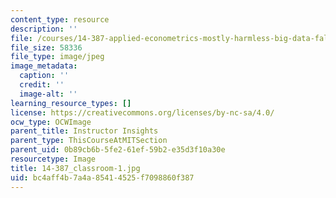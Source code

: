 ```yaml
---
content_type: resource
description: ''
file: /courses/14-387-applied-econometrics-mostly-harmless-big-data-fall-2014/bc4aff4b7a4a85414525f7098860f387_14-387_classroom-1.jpg
file_size: 58336
file_type: image/jpeg
image_metadata:
  caption: ''
  credit: ''
  image-alt: ''
learning_resource_types: []
license: https://creativecommons.org/licenses/by-nc-sa/4.0/
ocw_type: OCWImage
parent_title: Instructor Insights
parent_type: ThisCourseAtMITSection
parent_uid: 0b89cb6b-5fe2-61ef-59b2-e35d3f10a30e
resourcetype: Image
title: 14-387_classroom-1.jpg
uid: bc4aff4b-7a4a-8541-4525-f7098860f387
---
```

